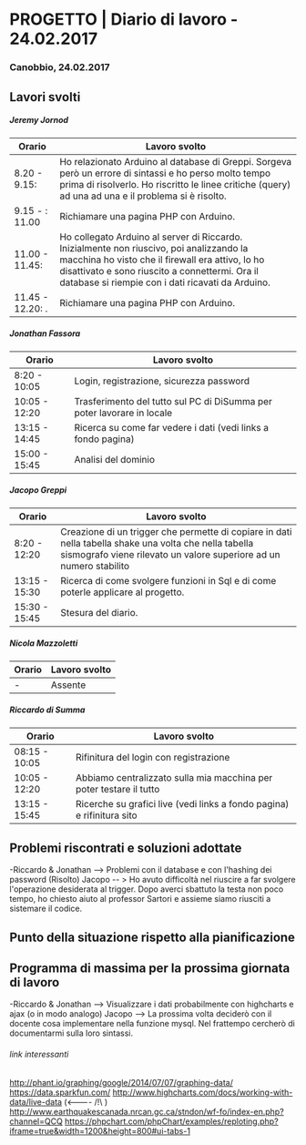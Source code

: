 

# PROGETTO | Diario di lavoro - 24.02.2017

### Canobbio, 24.02.2017

## Lavori svolti
##### Jeremy Jornod

|Orario        |Lavoro svolto                 |
|--------------|------------------------------|
|8.20 - 9.15: |Ho relazionato Arduino al database di Greppi. Sorgeva però un errore di sintassi e ho perso molto tempo prima di risolverlo. Ho riscritto le linee critiche (query) ad una ad una e il problema si è risolto.|
|9.15 - : 11.00 |Richiamare una pagina PHP con Arduino.|
|11.00 - 11.45: |Ho collegato Arduino al server di Riccardo. Inizialmente non riuscivo, poi analizzando la macchina ho visto che il firewall era attivo, lo ho disattivato e sono riuscito a connettermi. Ora il database si riempie con i dati ricavati da Arduino.|
|11.45 - 12.20: .|Richiamare una pagina PHP con Arduino.|

##### Jonathan Fassora
|Orario        |Lavoro svolto                 |
|--------------|------------------------------|
|8:20 - 10:05   |Login, registrazione, sicurezza password    |
|10:05 - 12:20 |Trasferimento del tutto sul PC di DiSumma per poter lavorare in locale  |
|13:15 - 14:45 |Ricerca su come far vedere i dati (vedi links a fondo pagina)  |
|15:00 - 15:45 |Analisi del dominio |

##### Jacopo Greppi
|Orario        |Lavoro svolto|
|--------------|------------------------------------------------------------------------------------------------------------------------------------------------------|
|8:20 - 12:20  |Creazione di un trigger che permette di copiare in dati nella tabella shake una volta che nella tabella sismografo viene rilevato un valore superiore ad un numero stabilito|
|13:15 - 15:30 |Ricerca di come svolgere funzioni in Sql e di come poterle applicare al progetto.|
|15:30 - 15:45 |Stesura del diario.|                                  |

##### Nicola Mazzoletti
|Orario        |Lavoro svolto                 |
|--------------|------------------------------|
|-|Assente|


##### Riccardo di Summa
|Orario        |Lavoro svolto                 |
|--------------|------------------------------|
|08:15 - 10:05   |Rifinitura del login con registrazione |
|10:05 - 12:20   |Abbiamo centralizzato sulla mia macchina per poter testare il tutto|
|13:15 - 15:45 | Ricerche su grafici live (vedi links a fondo pagina) e rifinitura sito|


##  Problemi riscontrati e soluzioni adottate
-Riccardo & Jonathan --> Problemi con il database e con l'hashing dei password (Risolto)
Jacopo -- > Ho avuto difficoltà nel riuscire a far svolgere l'operazione desiderata al trigger. Dopo averci sbattuto la testa non poco tempo, ho chiesto aiuto al professor Sartori e assieme siamo riusciti a sistemare il codice.


##  Punto della situazione rispetto alla pianificazione


## Programma di massima per la prossima giornata di lavoro
-Riccardo & Jonathan --> Visualizzare i dati probabilmente con highcharts e ajax (o in modo analogo)
Jacopo --> La prossima volta deciderò con il docente cosa implementare nella funzione mysql. Nel frattempo cercherò di documentarmi sulla loro sintassi. 

###### link interessanti

http://phant.io/graphing/google/2014/07/07/graphing-data/
https://data.sparkfun.com/
http://www.highcharts.com/docs/working-with-data/live-data  (<---- /!\ )
http://www.earthquakescanada.nrcan.gc.ca/stndon/wf-fo/index-en.php?channel=QCQ
https://phpchart.com/phpChart/examples/reploting.php?iframe=true&width=1200&height=800#ui-tabs-1

